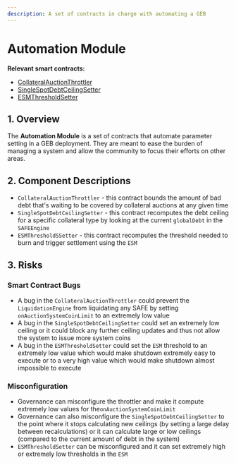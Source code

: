 ```yaml
---
description: A set of contracts in charge with automating a GEB
---
```


# Automation Module

**Relevant smart contracts:**

* [CollateralAuctionThrottler](https://github.com/reflexer-labs/geb-collateral-auction-throttler/blob/master/src/CollateralAuctionThrottler.sol)
* [SingleSpotDebtCeilingSetter](https://github.com/reflexer-labs/geb-debt-ceiling-setter/blob/master/src/SingleSpotDebtCeilingSetter.sol)
* [ESMThresholdSetter](https://github.com/reflexer-labs/geb-esm-threshold-setter/blob/master/src/ESMThresholdSetter.sol)

## 1. Overview

The **Automation Module** is a set of contracts that automate parameter setting in a GEB deployment. They are meant to ease the burden of managing a system and allow the community to focus their efforts on other areas.

## 2. Component Descriptions

* `CollateralAuctionThrottler` - this contract bounds the amount of bad debt that's waiting to be covered by collateral auctions at any given time
* `SingleSpotDebtCeilingSetter` - this contract recomputes the debt ceiling for a specific collateral type by looking at the current `globalDebt` in the `SAFEEngine`
* `ESMThresholdSSetter` - this contract recomputes the threshold needed to burn and trigger settlement using the `ESM`

## 3. Risks

### Smart Contract Bugs <a id="coding-errors"></a>

* A bug in the `CollateralAuctionThrottler` could prevent the `LiquidationEngine` from liquidating any SAFE by setting `onAuctionSystemCoinLimit` to an extremely low value
* A bug in the `SingleSpotDebtCeilingSetter` could set an extremely low ceiling or it could block any further ceiling updates and thus not allow the system to issue more system coins
* A bug in the `ESMThresholdSetter` could set the `ESM` threshold to an extremely low value which would make shutdown extremely easy to execute or to a very high value which would make shutdown almost impossible to execute

### Misconfiguration

* Governance can misconfigure the throttler and make it compute extremely low values for the`onAuctionSystemCoinLimit`
* Governance can also misconfigure the `SingleSpotDebtCeilingSetter` to the point where it stops calculating new ceilings \(by setting a large delay between recalculations\) or it can calculate large or low ceilings \(compared to the current amount of debt in the system\)
* `ESMThresholdSetter` can be misconfigured and it can set extremely high or extremely low thresholds in the `ESM`



